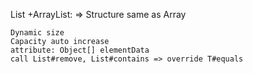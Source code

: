 List<T>
    +ArrayList<T>:
    => Structure same as Array
    
    Dynamic size
    Capacity auto increase
    attribute: Object[] elementData
    call List#remove, List#contains => override T#equals 
    